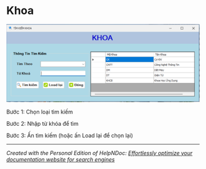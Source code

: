 # Khoa

![Image](<lib/NewItem13.png>)

Bước 1: Chọn loại tìm kiếm

Bước 2: Nhập từ khóa để tìm

Bước 3: Ấn tìm kiếm (hoặc ấn Load lại để chọn lại)

***
_Created with the Personal Edition of HelpNDoc: [Effortlessly optimize your documentation website for search engines](<https://www.helpndoc.com/feature-tour/produce-html-websites/>)_
